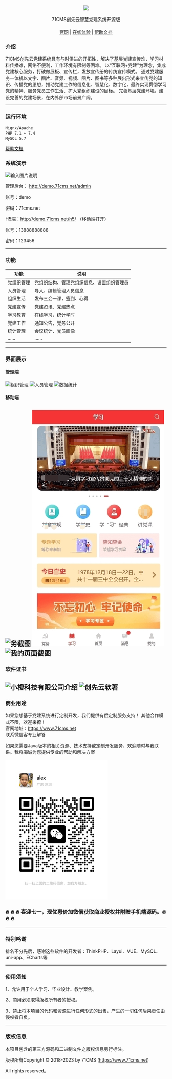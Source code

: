 
<div align="center" >
    <img src="https://www.71cms.net/img/LOGO.png" />
</div>
<div align="center">

71CMS创先云智慧党建系统开源版

</div>

#### 

<div align="center">

[官网](https://www.71cms.net/) |
[在线体验](https://demo.71cms.net/) |
[帮助文档](https://doc.71cms.net/)

</div>

### 介绍
71CMS创先云党建系统具有与时俱进的开拓性，解决了基层党建宣传难，学习材料传播难，网络不便利，工作环境有限制等困难。 以“互联网+党建”为理念，集成党建核心服务，打破做展板、宣传栏，发放宣传册的传统宣传模式。 通过党建服务一体机以文字、图片、音频、视频、图片、图书等多种展出形式来宣传党的知识、传播党的思想，推动党建工作的信息化、智慧化、数字化，最终实现贯彻学习党的精神、服务党员工作生活、扩大党组织建设的目标。 完善基层党建环境，建设完善的党建场景，在内外部市场前景广阔。

---

### 运行环境

```
Nignx/Apache
PHP 7.1 ~ 7.4 
MySQL 5.7
```
[帮助文档](https://doc.71cms.net/)

###  系统演示

![输入图片说明](public/image/readme/gzh.jpg)

管理后台： http://demo.71cms.net/admin

账号：demo

密码：71cms.net


H5端：http://demo.71cms.net/h5/ （移动端打开）

账号：13888888888

密码：123456

---

###  功能

| 功能    | 说明                    |
|-------|-----------------------|
| 党组织管理 | 党组织结构、管理党组织信息、设置组织管理员 |
| 人员管理  | 导入、编辑管理人员信息           |
| 组织生活  | 发布三会一课，签到、心得          |
| 党建宣传  | 党建资讯、党建热点             |
| 学习教育  | 在线学习，统计学时             |
| 党建工作  | 通知公告，党务公开             |
| 统计管理  | 会议统计、党员画像             |
| ……    | ……                    |
---

###  界面展示

#### 管理端
![组织管理](public/image/readme/admin-ui2.png)
![人员管理](public/image/readme/admin-ui3.png)
![数据统计](public/image/readme/admin-ui5.png)
#### 移动端
![务截图](public/image/readme//ui1.png)
![学习页面截图](public/image/readme/ui2-3.png)
![我的页面截图](public/image/readme/ui5.png)
---
###  软件证书
![小橙科技有限公司介绍](public/image/readme/gsjs.png)
![创先云软著](public/image/readme/rjzs.jpg)
---
###  商业用途
如果您想基于党建系统进行定制开发，我们提供有偿定制服务支持！
其他合作模式不限，欢迎来撩！  
官网地址：https://www.71cms.net  
联系微信客专业解答

如果您需要Java版本的相关资源、技术支持或定制开发服务，欢迎随时与我联系。我将竭诚为您提供专业的帮助和解决方案


![输入图片说明](public/image/readme/wechat_qrcode.jpg)
###   :fire:  :fire: :fire:  喜迎七一，现优惠价加微信获取商业授权并附赠手机端源码。:fire:  :fire: :fire:


---
###  特别鸣谢
排名不分先后，感谢这些软件的开发者：ThinkPHP、Layui、VUE、MySQL、uni-app、ECharts等

---

###  使用须知
1、允许用于个人学习、毕业设计、教学案例。

2、商用必须取得版权所有者的授权。

3、禁止将本项目的代码和资源进行任何形式的出售，产生的一切任何后果责任由侵权者自负。

---
###  版权信息

本项目包含的第三方源码和二进制文件之版权信息另行标注。

版权所有Copyright © 2018-2023 by 71CMS (https://www.71cms.net)

All rights reserved。